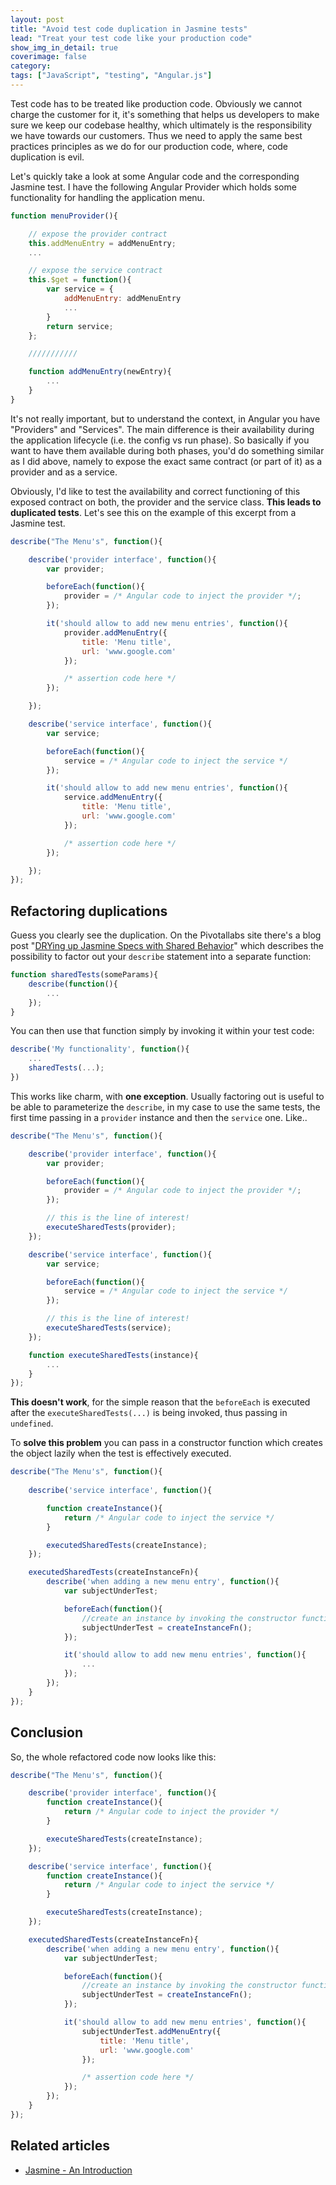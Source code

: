```yaml
---
layout: post
title: "Avoid test code duplication in Jasmine tests"
lead: "Treat your test code like your production code"
show_img_in_detail: true
coverimage: false
category:
tags: ["JavaScript", "testing", "Angular.js"]
---
```


Test code has to be treated like production code. Obviously we cannot charge the customer for it, it's something that helps us developers to make sure we keep our codebase healthy, which ultimately is the responsibility we have towards our customers. Thus we need to apply the same best practices principles as we do for our production code, where, code duplication is evil.

Let's quickly take a look at some Angular code and the corresponding Jasmine test. I have the following Angular Provider which holds some functionality for handling the application menu.

```javascript
function menuProvider(){

    // expose the provider contract
    this.addMenuEntry = addMenuEntry;
    ...

    // expose the service contract
    this.$get = function(){
        var service = {
            addMenuEntry: addMenuEntry
            ...
        }
        return service;
    };

    ///////////

    function addMenuEntry(newEntry){
        ...
    }
}
```

It's not really important, but to understand the context, in Angular you have "Providers" and "Services". The main difference is their availability during the application lifecycle (i.e. the config vs run phase). So basically if you want to have them available during both phases, you'd do something similar as I did above, namely to expose the exact same contract (or part of it) as a provider and as a service.

Obviously, I'd like to test the availability and correct functioning of this exposed contract on both, the provider and the service class. **This leads to duplicated tests**. Let's see this on the example of this excerpt from a Jasmine test.

```javascript
describe("The Menu's", function(){

    describe('provider interface', function(){
        var provider;

        beforeEach(function(){
            provider = /* Angular code to inject the provider */;
        });

        it('should allow to add new menu entries', function(){
            provider.addMenuEntry({
                title: 'Menu title',
                url: 'www.google.com'
            });

            /* assertion code here */
        });

    });

    describe('service interface', function(){
        var service;

        beforeEach(function(){
            service = /* Angular code to inject the service */
        });

        it('should allow to add new menu entries', function(){
            service.addMenuEntry({
                title: 'Menu title',
                url: 'www.google.com'
            });

            /* assertion code here */
        });

    });
});
```

## Refactoring duplications

Guess you clearly see the duplication. On the Pivotallabs site there's a blog post "[DRYing up Jasmine Specs with Shared Behavior](http://pivotallabs.com/drying-up-jasmine-specs-with-shared-behavior/)" which describes the possibility to factor out your `describe` statement into a separate function:

```javascript
function sharedTests(someParams){
    describe(function(){
        ...
    });
}
```

You can then use that function simply by invoking it within your test code:

```javascript
describe('My functionality', function(){
    ...
    sharedTests(...);
})
```

This works like charm, with **one exception**. Usually factoring out is useful to be able to parameterize the `describe`, in my case to use the same tests, the first time passing in a `provider` instance and then the `service` one. Like..

```javascript
describe("The Menu's", function(){

    describe('provider interface', function(){
        var provider;

        beforeEach(function(){
            provider = /* Angular code to inject the provider */;
        });

        // this is the line of interest!
        executeSharedTests(provider);
    });

    describe('service interface', function(){
        var service;

        beforeEach(function(){
            service = /* Angular code to inject the service */
        });

        // this is the line of interest!
        executeSharedTests(service);
    });

    function executeSharedTests(instance){
        ...
    }
});
```

**This doesn't work**, for the simple reason that the `beforeEach` is executed after the `executeSharedTests(...)` is being invoked, thus passing in `undefined`.

To **solve this problem** you can pass in a constructor function which creates the object lazily when the test is effectively executed.

```javascript
describe("The Menu's", function(){
    
    describe('service interface', function(){

        function createInstance(){
            return /* Angular code to inject the service */
        }

        executedSharedTests(createInstance);
    });

    executedSharedTests(createInstanceFn){
        describe('when adding a new menu entry', function(){
            var subjectUnderTest;

            beforeEach(function(){
                //create an instance by invoking the constructor function
                subjectUnderTest = createInstanceFn();
            });

            it('should allow to add new menu entries', function(){
                ...
            });
        });
    }
});
```

## Conclusion

So, the whole refactored code now looks like this:

```javascript
describe("The Menu's", function(){

    describe('provider interface', function(){
        function createInstance(){
            return /* Angular code to inject the provider */
        }

        executeSharedTests(createInstance);
    });

    describe('service interface', function(){
        function createInstance(){
            return /* Angular code to inject the service */
        }

        executeSharedTests(createInstance);
    });

    executedSharedTests(createInstanceFn){
        describe('when adding a new menu entry', function(){
            var subjectUnderTest;

            beforeEach(function(){
                //create an instance by invoking the constructor function
                subjectUnderTest = createInstanceFn();
            });

            it('should allow to add new menu entries', function(){
                subjectUnderTest.addMenuEntry({
                    title: 'Menu title',
                    url: 'www.google.com'
                });

                /* assertion code here */
            });
        });
    }
});
```

## Related articles

- [Jasmine - An Introduction](/blog/2012/08/jasmine---an-introduction/)
